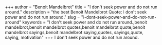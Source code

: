 +++
author = "Benoit Mandelbrot"
title = "I don't seek power and do not run around."
description = "the best Benoit Mandelbrot Quote: I don't seek power and do not run around."
slug = "i-dont-seek-power-and-do-not-run-around"
keywords = "I don't seek power and do not run around.,benoit mandelbrot,benoit mandelbrot quotes,benoit mandelbrot quote,benoit mandelbrot sayings,benoit mandelbrot saying,quotes, sayings,quote, saying, motivation"
+++
I don't seek power and do not run around.
